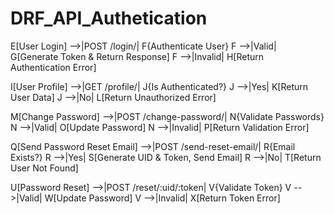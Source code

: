 # DRF_API_Authetication

E[User Login] -->|POST /login/| F{Authenticate User}
F -->|Valid| G[Generate Token & Return Response]
F -->|Invalid| H[Return Authentication Error]

I[User Profile] -->|GET /profile/| J{Is Authenticated?}
J -->|Yes| K[Return User Data]
J -->|No| L[Return Unauthorized Error]

M[Change Password] -->|POST /change-password/| N{Validate Passwords}
N -->|Valid| O[Update Password]
N -->|Invalid| P[Return Validation Error]

Q[Send Password Reset Email] -->|POST /send-reset-email/| R{Email Exists?}
R -->|Yes| S[Generate UID & Token, Send Email]
R -->|No| T[Return User Not Found]

U[Password Reset] -->|POST /reset/:uid/:token| V{Validate Token}
V -->|Valid| W[Update Password]
V -->|Invalid| X[Return Token Error]
